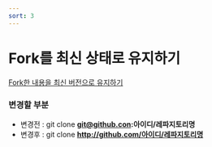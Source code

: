 ```yaml
---
sort: 3
---
```


# Fork를 최신 상태로 유지하기

[Fork한 내용을 최신 버전으로 유지하기](https://blog.naver.com/tinymin/220188550992)

### 변경할 부분
- 변경전 : git clone **git@github.con:아이디/레파지토리명**
- 변경후 : git clone **http://github.com/아이디/레파지토리명**

